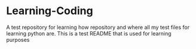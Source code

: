 # Learning-Coding
A test repository for learning how repository and where all my test files for learning python are.
This is a test README that is used for learning purposes